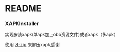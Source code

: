 # README

### XAPKInstaller

实现安装xapk(单apk加上obb资源文件)或者xapk（多apk）

使用 [zt-zip](<https://github.com/zeroturnaround/zt-zip>) 来解压xapk,感谢